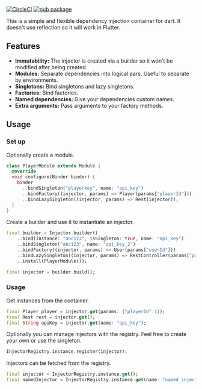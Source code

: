 [![CircleCI](https://circleci.com/gh/marcguilera/dart_dependencies.svg?style=svg)](https://circleci.com/gh/marcguilera/dart_dependencies)
[![pub package](https://img.shields.io/pub/v/dependencies.svg)](https://pub.dartlang.org/packages/dependencies)

This is a simple and flexible dependency injection container for dart. It doesn't use reflection so it will work in Flutter.

## Features

- **Immutability:** The injector is created via a builder so it won't be modified after being created.
- **Modules:** Separate dependencies into logical pars. Useful to separate by environments.
- **Singletons:** Bind singletons and lazy singletons.
- **Factories:** Bind factories.
- **Named dependencies:** Give your dependencies custom names.
- **Extra arguments:** Pass arguments to your factory methods.

## Usage

### Set up

Optionally create a module.

```dart
class PlayerModule extends Module {
  @override
  void configure(Binder binder) {
    binder
      ..bindSingleton("playerkey", name: "api_key")
      ..bindFactory((injector, params) => Player(params["playerId"]))
      ..bindLazySingleton((injector, params) => Rest(injector));
  }
}
```

Create a builder and use it to instantiate an injector.

```dart
final builder = Injector.builder()
    ..bind(instance: "abc123", isSingleton: true, name: "api_key")
    ..bindSingleton("abc123", name: "api_key_2")
    ..bindFactory((injector, params) => User(params["userId"]))
    ..bindLazySingleton((injector, params) => RestController(params["path"]))
    ..install(PlayerModule());

final injector = builder.build();
```

### Usage

Get instances from the container.

```dart
final Player player = injector.get(params: {"playerId":1});
final Rest rest = injector.get();
final String apiKey = injector.get(name: "api_key");
```

Optionally you can manage injectors with the registry. Feel free to create your own or use the singleton.

```dart
InjectorRegistry.instance.register(injector);
```

Injectors can be fetched from the registry.

```dart
final injector = InjectorRegistry.instance.get();
final namedInjector = InjectorRegistry.instance.get(name: "named_injector");
```